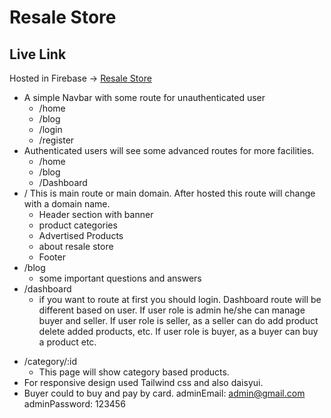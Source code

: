 # Resale Store

## Live Link

Hosted in Firebase -> [Resale Store](https://resale-store-6001b.web.app/)

- A simple Navbar with some route for unauthenticated user
  - /home
  - /blog
  - /login
  - /register
- Authenticated users will see some advanced routes for more facilities.
  - /home
  - /blog
  - /Dashboard
- / This is main route or main domain. After hosted this route will change with a domain name.
  - Header section with banner
  - product categories
  - Advertised Products
  - about resale store
  - Footer
- /blog
  - some important questions and answers
- /dashboard
  - if you want to route at first you should login. Dashboard route will be different based on user. If user role is admin he/she can manage buyer and seller. If user role is seller, as a seller can do add product delete added products, etc. If user role is buyer, as a buyer can buy a product etc.

* /category/:id
  - This page will show category based products.
* For responsive design used Tailwind css and also daisyui.
* Buyer could to buy and pay by card.
  adminEmail: admin@gmail.com
  adminPassword: 123456
